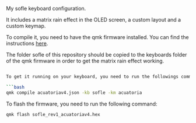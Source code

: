 My sofle keyboard configuration.

It includes a matrix rain effect in the OLED screen, a custom layout and a custom keymap.

To compile it, you need to have the qmk firmware installed. You can find the instructions [here](https://beta.docs.qmk.fm/tutorial/newbs_getting_started).

The folder sofle of this repository should be copied to the keyboards folder of the qmk firmware in order to get the matrix rain effect working.

```bash

To get it running on your keyboard, you need to run the followings commands in the qmk folder:

```bash
qmk compile acuatoriav4.json -kb sofle -km acuatoria
```

To flash the firmware, you need to run the following command:

```bash
qmk flash sofle_rev1_acuatoriav4.hex
```

